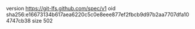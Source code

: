 version https://git-lfs.github.com/spec/v1
oid sha256:e16673134b617aea6220c5c0e8eee877ef2fbcb9d97b2aa7707dfa104747cb38
size 502
